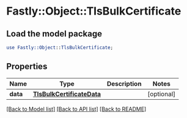 # Fastly::Object::TlsBulkCertificate

## Load the model package
```perl
use Fastly::Object::TlsBulkCertificate;
```

## Properties
Name | Type | Description | Notes
------------ | ------------- | ------------- | -------------
**data** | [**TlsBulkCertificateData**](TlsBulkCertificateData.md) |  | [optional] 

[[Back to Model list]](../README.md#documentation-for-models) [[Back to API list]](../README.md#documentation-for-api-endpoints) [[Back to README]](../README.md)


